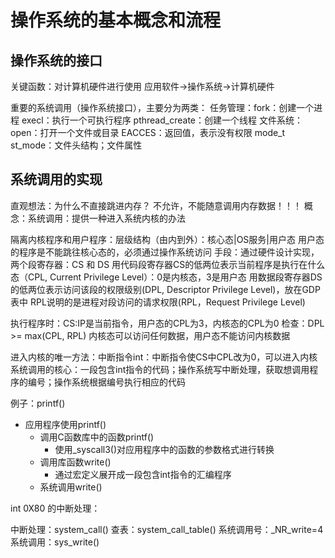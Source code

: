 # 操作系统的基本概念和流程

## 操作系统的接口
关键函数：对计算机硬件进行使用 
应用软件->操作系统->计算机硬件

重要的系统调用（操作系统接口），主要分为两类：
任务管理：fork：创建一个进程
         execl：执行一个可执行程序
         pthread_create：创建一个线程
文件系统：open：打开一个文件或目录
         EACCES：返回值，表示没有权限
         mode_t st_mode：文件头结构；文件属性


## 系统调用的实现
直观想法：为什么不直接跳进内存？ 不允许，不能随意调用内存数据！！！
概念：系统调用：提供一种进入系统内核的办法

隔离内核程序和用户程序：层级结构（由内到外）：核心态|OS服务|用户态 用户态的程序是不能跳往核心态的，必须通过操作系统访问
手段：通过硬件设计实现，两个段寄存器：CS 和 DS
用代码段寄存器CS的低两位表示当前程序是执行在什么态（CPL, Current Privilege Level）：0是内核态，3是用户态
用数据段寄存器DS的低两位表示访问该段的权限级别(DPL, Descriptor Privilege Level)，放在GDP表中
RPL说明的是进程对段访问的请求权限(RPL，Request Privilege Level)

执行程序时：CS:IP是当前指令，用户态的CPL为3，内核态的CPL为0
检查：DPL >= max(CPL, RPL) 内核态可以访问任何数据，用户态不能访问内核数据

进入内核的唯一方法：中断指令int：中断指令使CS中CPL改为0，可以进入内核
系统调用的核心：一段包含int指令的代码；操作系统写中断处理，获取想调用程序的编号；操作系统根据编号执行相应的代码

例子：printf()
- 应用程序使用printf()
  - 调用C函数库中的函数printf() 
      - 使用_syscall3()对应用程序中的函数的参数格式进行转换
  - 调用库函数write() 
      - 通过宏定义展开成一段包含int指令的汇编程序
  - 系统调用write() 

int 0X80 的中断处理：

中断处理：system_call() 
查表：system_call_table()
系统调用号：_NR_write=4
系统调用：sys_write()